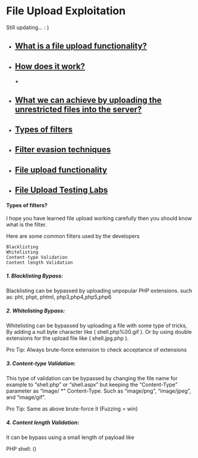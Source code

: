 #  File Upload Exploitation
Still updating... : )

* ##  [  What is a file upload functionality?]()

* ##  [  How does it work?]()
 
   #### + [     ]()

* ##  [  What we can achieve by uploading the unrestricted files into the server?]()
* ##  [  Types of filters]()
* ##  [  Filter evasion techniques]()
* ##  [  File upload functionality]()
* ##  [  File Upload Testing Labs]()

#### Types of filters?

I hope you have learned file upload working carefully then you should know what is the filter.

Here are some common filters used by the developers

    Blacklisting
    Whitelisting
    Content-type Validation
    Content length Validation

##### 1. Blacklisting Bypass:

Blacklisting can be bypassed by uploading unpopular PHP extensions.
such as: pht, phpt, phtml, php3,php4,php5,php6

##### 2. Whitelisting Bypass:

Whitelisting can be bypassed by uploading a file with some type of tricks, By adding a null byte character like ( shell.php%00.gif ). Or by using double extensions for the upload file like ( shell.jpg.php ).

Pro Tip: Always brute-force extension to check acceptance of extensions

##### 3. Content-type Validation:

This type of validation can be bypassed by changing the file name for example to “shell.php” or
“shell.aspx” but keeping the “Content-Type” parameter as “image/ *” Content-Type. Such as
“image/png”, “image/jpeg”, and “image/gif”.

Pro Tip: Same as above brute-force it (Fuzzing = win)

##### 4. Content length Validation:

It can be bypass using a small length of payload like

PHP shell: (<?=`$_GET[x]`?>)
